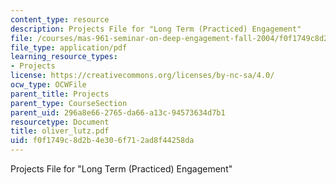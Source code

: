 ```yaml
---
content_type: resource
description: Projects File for "Long Term (Practiced) Engagement"
file: /courses/mas-961-seminar-on-deep-engagement-fall-2004/f0f1749c8d2b4e306f712ad8f44258da_oliver_lutz.pdf
file_type: application/pdf
learning_resource_types:
- Projects
license: https://creativecommons.org/licenses/by-nc-sa/4.0/
ocw_type: OCWFile
parent_title: Projects
parent_type: CourseSection
parent_uid: 296a8e66-2765-da66-a13c-94573634d7b1
resourcetype: Document
title: oliver_lutz.pdf
uid: f0f1749c-8d2b-4e30-6f71-2ad8f44258da
---
```

Projects File for "Long Term (Practiced) Engagement"